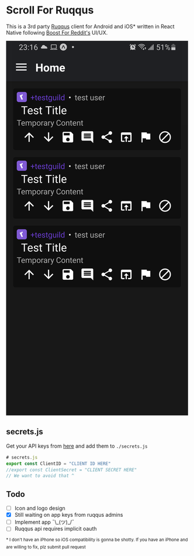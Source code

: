 # Scroll For Ruqqus

This is a 3rd party [Ruqqus](https://ruqqus.com/) client for Android and iOS\* written in React Native following [Boost For Reddit's](https://play.google.com/store/apps/details?id=com.rubenmayayo.reddit) UI/UX.

![initial dev screenshot](docs/readme/initialdevscreenshot.png)

## secrets.js

Get your API keys from [here](https://ruqqus.com/settings/apps) and add them to `./secrets.js`

```js
# secrets.js
export const ClientID = "CLIENT ID HERE"
//export const ClientSecret = "CLIENT SECRET HERE"
// We want to avoid that ^
```

## Todo

- [ ] Icon and logo design
- [x] Still waiting on app keys from ruqqus admins
- [ ] Implement app ¯\\\_(ツ)_/¯
- [ ] Ruqqus api requires implicit oauth

<sup>* I don't have an iPhone so iOS compatibility is gonna be shotty. If you have an iPhone and are willing to fix, plz submit pull request</sup>